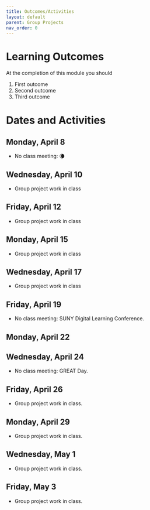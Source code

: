 ```yaml
---
title: Outcomes/Activities
layout: default
parent: Group Projects
nav_order: 0
---
```


# Learning Outcomes

At the completion of this module you should

1. First outcome
2. Second outcome
3. Third outcome

# Dates and Activities

## Monday, April 8

- No class meeting: 🌘

## Wednesday, April 10

- Group project work in class

## Friday, April 12

- Group project work in class

## Monday, April 15

- Group project work in class

## Wednesday, April 17

- Group project work in class

## Friday, April 19

- No class meeting: SUNY Digital Learning Conference.

## Monday, April 22

## Wednesday, April 24

- No class meeting: GREAT Day.

## Friday, April 26

- Group project work in class.

## Monday, April 29

- Group project work in class.

## Wednesday, May 1

- Group project work in class.

## Friday, May 3

- Group project work in class.

